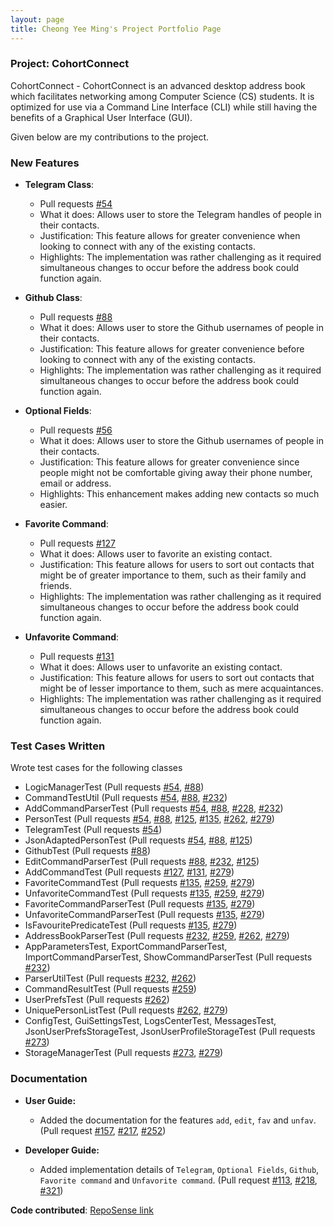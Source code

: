 ```yaml
---
layout: page
title: Cheong Yee Ming's Project Portfolio Page
---
```


### Project: CohortConnect

CohortConnect - CohortConnect is an advanced desktop address book which
facilitates networking among Computer Science (CS) students.
It is optimized for use via a Command Line Interface (CLI) while still
having the benefits of a Graphical User Interface (GUI).

Given below are my contributions to the project.

### New Features

* **Telegram Class**:
    * Pull requests [\#54](https://github.com/AY2122S1-CS2103T-T10-1/tp/pull/54)
    * What it does: Allows user to store the Telegram handles of people in their contacts.
    * Justification: This feature allows for greater convenience when looking to connect
    with any of the existing contacts.
    * Highlights: The implementation was rather challenging as it required simultaneous
    changes to occur before the address book could function again.
    
* **Github Class**:
    * Pull requests [\#88](https://github.com/AY2122S1-CS2103T-T10-1/tp/pull/88)
    * What it does: Allows user to store the Github usernames of people in their contacts.
    * Justification: This feature allows for greater convenience before looking to connect
    with any of the existing contacts.
    * Highlights: The implementation was rather challenging as it required simultaneous
    changes to occur before the address book could function again.
    
* **Optional Fields**:
    * Pull requests [\#56](https://github.com/AY2122S1-CS2103T-T10-1/tp/pull/56)
    * What it does: Allows user to store the Github usernames of people in their contacts.
    * Justification: This feature allows for greater convenience since people might not be
    comfortable giving away their phone number, email or address.
    * Highlights: This enhancement makes adding new contacts so much easier.
    
* **Favorite Command**:
    * Pull requests [\#127](https://github.com/AY2122S1-CS2103T-T10-1/tp/pull/127)
    * What it does: Allows user to favorite an existing contact.
    * Justification: This feature allows for users to sort out contacts that might be
    of greater importance to them, such as their family and friends.
    * Highlights: The implementation was rather challenging as it required simultaneous
    changes to occur before the address book could function again.
    
* **Unfavorite Command**:
    * Pull requests [\#131](https://github.com/AY2122S1-CS2103T-T10-1/tp/pull/131)
    * What it does: Allows user to unfavorite an existing contact.
    * Justification: This feature allows for users to sort out contacts that might be
    of lesser importance to them, such as mere acquaintances.
    * Highlights: The implementation was rather challenging as it required simultaneous
    changes to occur before the address book could function again.
    
### Test Cases Written
Wrote test cases for the following classes
* LogicManagerTest (Pull requests
[\#54](https://github.com/AY2122S1-CS2103T-T10-1/tp/pull/54),
[\#88](https://github.com/AY2122S1-CS2103T-T10-1/tp/pull/88))
* CommandTestUtil (Pull requests
[\#54](https://github.com/AY2122S1-CS2103T-T10-1/tp/pull/54),
[\#88](https://github.com/AY2122S1-CS2103T-T10-1/tp/pull/88),
[\#232](https://github.com/AY2122S1-CS2103T-T10-1/tp/pull/232))
* AddCommandParserTest (Pull requests
[\#54](https://github.com/AY2122S1-CS2103T-T10-1/tp/pull/54),
[\#88](https://github.com/AY2122S1-CS2103T-T10-1/tp/pull/88),
[\#228](https://github.com/AY2122S1-CS2103T-T10-1/tp/pull/228),
[\#232](https://github.com/AY2122S1-CS2103T-T10-1/tp/pull/232))
* PersonTest (Pull requests
[\#54](https://github.com/AY2122S1-CS2103T-T10-1/tp/pull/54),
[\#88](https://github.com/AY2122S1-CS2103T-T10-1/tp/pull/88),
[\#125](https://github.com/AY2122S1-CS2103T-T10-1/tp/pull/125),
[\#135](https://github.com/AY2122S1-CS2103T-T10-1/tp/pull/135),
[\#262](https://github.com/AY2122S1-CS2103T-T10-1/tp/pull/262),
[\#279](https://github.com/AY2122S1-CS2103T-T10-1/tp/pull/279))
* TelegramTest (Pull requests
[\#54](https://github.com/AY2122S1-CS2103T-T10-1/tp/pull/54))
* JsonAdaptedPersonTest (Pull requests
[\#54](https://github.com/AY2122S1-CS2103T-T10-1/tp/pull/54),
[\#88](https://github.com/AY2122S1-CS2103T-T10-1/tp/pull/88),
[\#125](https://github.com/AY2122S1-CS2103T-T10-1/tp/pull/125))
* GithubTest (Pull requests
[\#88](https://github.com/AY2122S1-CS2103T-T10-1/tp/pull/88))
* EditCommandParserTest (Pull requests
[\#88](https://github.com/AY2122S1-CS2103T-T10-1/tp/pull/88),
[\#232](https://github.com/AY2122S1-CS2103T-T10-1/tp/pull/232),
[\#125](https://github.com/AY2122S1-CS2103T-T10-1/tp/pull/296))
* AddCommandTest (Pull requests
[\#127](https://github.com/AY2122S1-CS2103T-T10-1/tp/pull/127),
[\#131](https://github.com/AY2122S1-CS2103T-T10-1/tp/pull/131),
[\#279](https://github.com/AY2122S1-CS2103T-T10-1/tp/pull/279))
* FavoriteCommandTest (Pull requests
[\#135](https://github.com/AY2122S1-CS2103T-T10-1/tp/pull/135),
[\#259](https://github.com/AY2122S1-CS2103T-T10-1/tp/pull/259),
[\#279](https://github.com/AY2122S1-CS2103T-T10-1/tp/pull/279))
* UnfavoriteCommandTest (Pull requests
[\#135](https://github.com/AY2122S1-CS2103T-T10-1/tp/pull/135),
[\#259](https://github.com/AY2122S1-CS2103T-T10-1/tp/pull/259),
[\#279](https://github.com/AY2122S1-CS2103T-T10-1/tp/pull/279))
* FavoriteCommandParserTest (Pull requests
[\#135](https://github.com/AY2122S1-CS2103T-T10-1/tp/pull/135),
[\#279](https://github.com/AY2122S1-CS2103T-T10-1/tp/pull/279))
* UnfavoriteCommandParserTest (Pull requests
[\#135](https://github.com/AY2122S1-CS2103T-T10-1/tp/pull/135),
[\#279](https://github.com/AY2122S1-CS2103T-T10-1/tp/pull/279))
* IsFavouritePredicateTest (Pull requests
[\#135](https://github.com/AY2122S1-CS2103T-T10-1/tp/pull/135),
[\#279](https://github.com/AY2122S1-CS2103T-T10-1/tp/pull/279))
* AddressBookParserTest (Pull requests
[\#232](https://github.com/AY2122S1-CS2103T-T10-1/tp/pull/232),
[\#259](https://github.com/AY2122S1-CS2103T-T10-1/tp/pull/259),
[\#262](https://github.com/AY2122S1-CS2103T-T10-1/tp/pull/262),
[\#279](https://github.com/AY2122S1-CS2103T-T10-1/tp/pull/279))
* AppParametersTest,
ExportCommandParserTest,
ImportCommandParserTest,
ShowCommandParserTest (Pull requests
[\#232](https://github.com/AY2122S1-CS2103T-T10-1/tp/pull/232))
* ParserUtilTest (Pull requests
[\#232](https://github.com/AY2122S1-CS2103T-T10-1/tp/pull/232),
[\#262](https://github.com/AY2122S1-CS2103T-T10-1/tp/pull/262))
* CommandResultTest (Pull requests
[\#259](https://github.com/AY2122S1-CS2103T-T10-1/tp/pull/259))
* UserPrefsTest (Pull requests
[\#262](https://github.com/AY2122S1-CS2103T-T10-1/tp/pull/262))
* UniquePersonListTest (Pull requests
[\#262](https://github.com/AY2122S1-CS2103T-T10-1/tp/pull/262),
[\#279](https://github.com/AY2122S1-CS2103T-T10-1/tp/pull/279))
* ConfigTest,
GuiSettingsTest,
LogsCenterTest,
MessagesTest,
JsonUserPrefsStorageTest,
JsonUserProfileStorageTest (Pull requests
[\#273](https://github.com/AY2122S1-CS2103T-T10-1/tp/pull/273))
* StorageManagerTest (Pull requests
[\#273](https://github.com/AY2122S1-CS2103T-T10-1/tp/pull/273),
[\#279](https://github.com/AY2122S1-CS2103T-T10-1/tp/pull/279))

### Documentation

* **User Guide:**   
    * Added the documentation for the features `add`, `edit`, `fav` and `unfav`.
    (Pull request
    [\#157](https://github.com/AY2122S1-CS2103T-T10-1/tp/pull/157),
    [\#217](https://github.com/AY2122S1-CS2103T-T10-1/tp/pull/217),
    [\#252](https://github.com/AY2122S1-CS2103T-T10-1/tp/pull/252))
  
* **Developer Guide:**
    * Added implementation details of `Telegram`, `Optional Fields`,
    `Github`, `Favorite command` and `Unfavorite command`.
    (Pull request
    [\#113](https://github.com/AY2122S1-CS2103T-T10-1/tp/pull/113),
    [\#218](https://github.com/AY2122S1-CS2103T-T10-1/tp/pull/218),
    [\#321](https://github.com/AY2122S1-CS2103T-T10-1/tp/pull/321))

**Code contributed**: [RepoSense link](https://nus-cs2103-ay2122s1.github.io/tp-dashboard/?search=&sort=groupTitle&sortWithin=title&timeframe=commit&mergegroup=&groupSelect=groupByRepos&breakdown=true&checkedFileTypes=docs~functional-code~test-code~other&since=2021-09-17&tabOpen=true&tabType=zoom&tabAuthor=CheongYeeMing&tabRepo=AY2122S1-CS2103T-T10-1%2Ftp%5Bmaster%5D&authorshipIsMergeGroup=false&authorshipFileTypes=docs~functional-code~test-code&authorshipIsBinaryFileTypeChecked=false&zFR=false&zA=CheongYeeMing&zR=AY2122S1-CS2103T-T10-1%2Ftp%5Bmaster%5D&zACS=214.17025664527955&zS=2021-09-17&zFS=&zU=2021-11-08&zMG=false&zFTF=commit&zFGS=groupByRepos)
